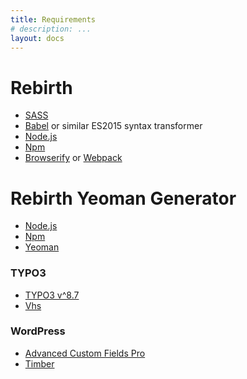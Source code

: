 ```yaml
---
title: Requirements
# description: ...
layout: docs
---
```


# Rebirth

- [SASS](http://sass-lang.com/)
- [Babel](https://babeljs.io/) or similar ES2015 syntax transformer
- [Node.js](http://nodejs.org)
- [Npm](https://npmpkg.com/lang/en)
- [Browserify](http://browserify.org/) or [Webpack](https://webpack.github.io/)

# Rebirth Yeoman Generator

- [Node.js](http://nodejs.org)
- [Npm](https://npmpkg.com/lang/en)
- [Yeoman](http://yeoman.io)

### TYPO3

- [TYPO3 v^8.7](http://typo3.org)
- [Vhs](http://typo3.org/extensions/repository/view/vhs)

### WordPress

- [Advanced Custom Fields Pro](http://www.advancedcustomfields.com/pro/)
- [Timber](https://www.upstatement.com/timber)
